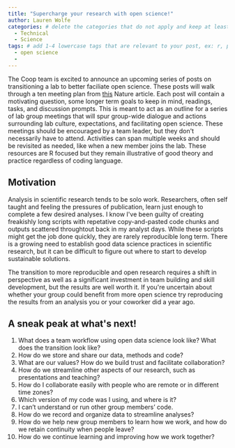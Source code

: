 ```yaml
---
title: "Supercharge your research with open science!" 
author: Lauren Wolfe
categories: # delete the categories that do not apply and keep at least one
  - Technical
  - Science
tags: # add 1-4 lowercase tags that are relevant to your post, ex: r, python, genomics, workflows
  - open science
  - 
---
```


The Coop team is excited to announce an upcoming series of posts on transitioning a lab to better faciliate open science. These posts will walk through a ten meeting plan from [this](https://www.nature.com/articles/d41586-019-03335-4) Nature article. Each post will contain a motivating question, some longer term goals to keep in mind, readings, tasks, and discussion prompts. This is meant to act as an outline for a series of lab group meetings that will spur group-wide dialogue and actions surrounding lab culture, expectations, and facilitating open science. These meetings should be encouraged by a team leader, but they don't necessarily have to attend. Activities can span multiple weeks and should be revisited as needed, like when a new member joins the lab. These resources are R focused but they remain illustrative of good theory and practice regardless of coding language.

## Motivation

Analysis in scientific research tends to be solo work. Researchers, often self taught and feeling the pressures of publication, learn just enough to complete a few desired analyses. I know I've been guilty of creating freakishly long scripts with repetative copy-and-pasted code chunks and outputs scattered throughtout back in my analyst days. While these scripts might get the job done quickly, they are rarely reproducible long term. There is a growing need to establish good data science practices in scientific research, but it can be difficult to figure out where to start to develop sustainable solutions.

The transition to more reproducible and open research requires a shift in perspective as well as a significant investment in team building and skill development, but the results are well worth it. If you're uncertain about whether your group could benefit from more open science try reproducing the results from an analysis you or your coworker did a year ago.

## A sneak peak at what's next!

1. What does a team workflow using open data science look like? What does the transition look like?
2. How do we store and share our data, methods and code?
3. What are our values? How do we build trust and facilitate collaboration?
4. How do we streamline other aspects of our research, such as presentations and teaching?
5. How do I collaborate easily with people who are remote or in different time zones?
6. Which version of my code was I using, and where is it?
7. I can’t understand or run other group members’ code.
8. How do we record and organize data to streamline analyses?
9. How do we help new group members to learn how we work, and how do we retain continuity when people leave?
10. How do we continue learning and improving how we work together?
